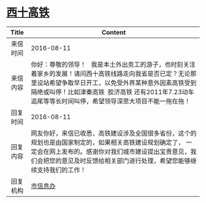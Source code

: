 # <a href="http://www.shangluo.gov.cn/zmhd/ldxxxx.jsp?urltype=leadermail.LeaderMailContentUrl&wbtreeid=1112&leadermailid=3775">西十高铁</a>
|Title|Content|
|:---:|---|
|来信时间|2016-08-11|
|来信内容|你好：尊敬的领导！   我是本土外出务工的游子，也时刻关注着家乡的发展！请问西十高铁线路走向我省是否已定？无论那里设站希望争取早日开工，以免受外界某种意外因素高铁受到隔绝或叫停！比如津秦高铁  胶济高铁 还有2011年7.23动车追尾等等长时间叫停，希望领导深思大项目不能一拖在拖！|
|回复时间|2016-08-11|
|回复内容|网友你好，来信已收悉，高铁建设涉及全国很多省份，这个的规划也是由国家制定的，如果相关高铁建设规划确定了， 一定会在网上发布的。感谢你对我们城市建设提出宝贵意见，我们会把您的意见及时反馈给相关部门进行处理，希望您能够继续支持我们的工作！|
|回复机构|<a href="../../categories/agencies/市信息办.md">市信息办</a>|